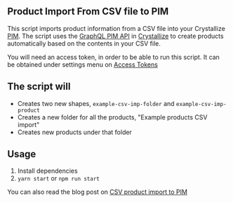 ## Product Import From CSV file to PIM

This script imports product information from a CSV file into your Crystallize [PIM](https://crystallize.com/product/product-information-management). The script uses the [GraphQL PIM API](https://crystallize.com/api) in [Crystallize](https://crystallize.com) to create products automatically based on the contents in your CSV file.

You will need an access token, in order to be able to run this script. It can be obtained under settings menu on [Access Tokens](https://pim.crystallize.com/settings/access-tokens)

## The script will

- Creates two new shapes, `example-csv-imp-folder` and `example-csv-imp-product`
- Creates a new folder for all the products, "Example products CSV import"
- Creates new products under that folder

## Usage

1. Install dependencies
2. `yarn start` or `npm run start`

You can also read the blog post on [CSV product import to PIM](https://crystallize.com/blog/csv-product-import-into-pim)
